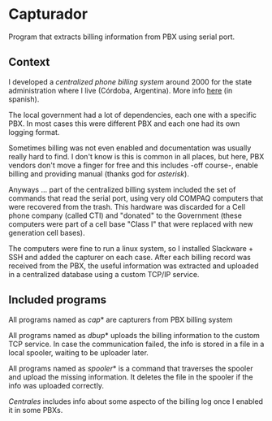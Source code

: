 # Capturador

Program that extracts billing information from PBX using serial port.

## Context

I developed a *centralized phone billing system* around 2000 for the state administration where I live (Córdoba, Argentina). More info [here](https://porsiserompeeldisco.blogspot.com/2014/01/sistema-centralizado-de-tarifacion.html) (in spanish).

The local government had a lot of dependencies, each one with a specific PBX. In most cases this were different PBX and each one had its own logging format.

Sometimes billing was not even enabled and documentation was usually really hard to find. I don't know is this is common in all places, but here, PBX vendors don't move a finger for free and this includes -off course-, enable billing and providing manual (thanks god for *asterisk*).

Anyways ... part of the centralized billing system included the set of commands that read the serial port, using very old COMPAQ computers that were recovered from the trash. This hardware was discarded for a Cell phone company (called CTI) and "donated" to the Government (these computers were part of a cell base "Class I" that were replaced with new generation cell bases).

The computers were fine to run a linux system, so I installed Slackware + SSH and added the capturer on each case. After each billing record was received from the PBX, the useful information was extracted and uploaded in a centralized database using a custom TCP/IP service.

## Included programs

All programs named as *cap** are capturers from PBX billing system

All programs named as *dbup** uploads the billing information to the custom TCP service. In case the communication failed, the info is stored in a file in a local spooler, waiting to be uploader later.

All programs named as *spooler** is a command that traverses the spooler and upload the missing information. It deletes the file in the spooler if the info was uploaded correctly.

*Centrales* includes info about some aspecto of the billing log once I enabled it in some PBXs.

